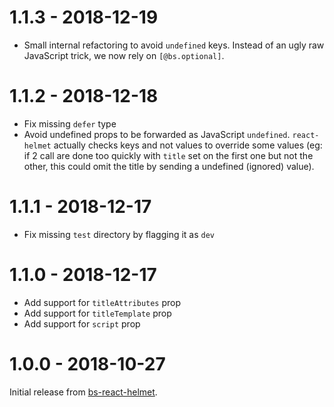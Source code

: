 # 1.1.3 - 2018-12-19

- Small internal refactoring to avoid `undefined` keys.
  Instead of an ugly raw JavaScript trick, we now rely on `[@bs.optional]`.

# 1.1.2 - 2018-12-18

- Fix missing `defer` type
- Avoid undefined props to be forwarded as JavaScript `undefined`.
  `react-helmet` actually checks keys and not values to override some values
  (eg: if 2 call are done too quickly with `title` set on the first one but
  not the other, this could omit the title by sending a undefined (ignored)
  value).

# 1.1.1 - 2018-12-17

- Fix missing `test` directory by flagging it as `dev`

# 1.1.0 - 2018-12-17

- Add support for `titleAttributes` prop
- Add support for `titleTemplate` prop
- Add support for `script` prop

# 1.0.0 - 2018-10-27

Initial release from [bs-react-helmet](https://github.com/bguzryanto/bs-react-helmet).
